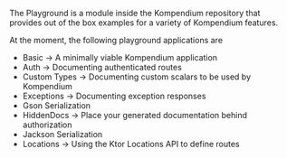 The Playground is a module inside the Kompendium repository that provides out of the box examples for a variety of
Kompendium features.  

At the moment, the following playground applications are 

- Basic -> A minimally viable Kompendium application
- Auth -> Documenting authenticated routes
- Custom Types -> Documenting custom scalars to be used by Kompendium
- Exceptions -> Documenting  exception responses 
- Gson Serialization
- HiddenDocs -> Place your generated documentation behind authorization
- Jackson Serialization
- Locations -> Using the Ktor Locations API to define routes
